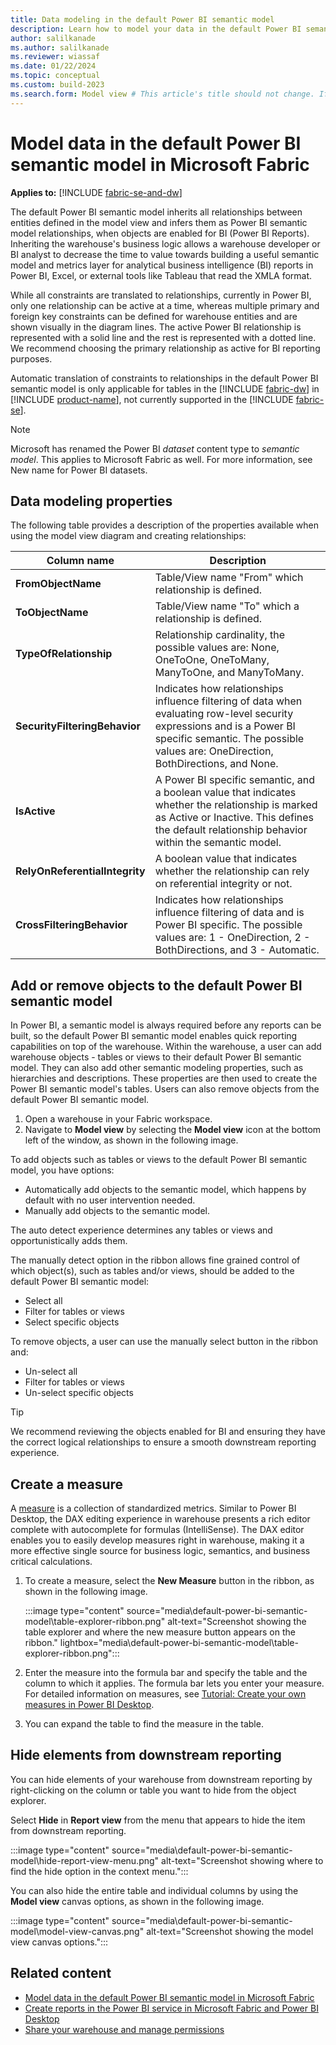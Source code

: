```yaml
---
title: Data modeling in the default Power BI semantic model
description: Learn how to model your data in the default Power BI semantic model in Microsoft Fabric.
author: salilkanade
ms.author: salilkanade
ms.reviewer: wiassaf
ms.date: 01/22/2024
ms.topic: conceptual
ms.custom: build-2023
ms.search.form: Model view # This article's title should not change. If so, contact engineering.
---
```

# Model data in the default Power BI semantic model in Microsoft Fabric

**Applies to:** [!INCLUDE [fabric-se-and-dw](includes/applies-to-version/fabric-se-and-dw.md)]

The default Power BI semantic model inherits all relationships between entities defined in the model view and infers them as Power BI semantic model relationships, when objects are enabled for BI (Power BI Reports). Inheriting the warehouse's business logic allows a warehouse developer or BI analyst to decrease the time to value towards building a useful semantic model and metrics layer for analytical business intelligence (BI) reports in Power BI, Excel, or external tools like Tableau that read the XMLA format.

While all constraints are translated to relationships, currently in Power BI, only one relationship can be active at a time, whereas multiple primary and foreign key constraints can be defined for warehouse entities and are shown visually in the diagram lines. The active Power BI relationship is represented with a solid line and the rest is represented with a dotted line. We recommend choosing the primary relationship as active for BI reporting purposes.

Automatic translation of constraints to relationships in the default Power BI semantic model is only applicable for tables in the [!INCLUDE [fabric-dw](includes/fabric-dw.md)] in [!INCLUDE [product-name](../includes/product-name.md)], not currently supported in the [!INCLUDE [fabric-se](includes/fabric-se.md)].

> [!NOTE]
> Microsoft has renamed the Power BI *dataset* content type to *semantic model*. This applies to Microsoft Fabric as well. For more information, see New name for Power BI datasets.

## Data modeling properties

The following table provides a description of the properties available when using the model view diagram and creating relationships:

| **Column name** | **Description** |
|---|---|
| **FromObjectName** | Table/View name "From" which relationship is defined. |
| **ToObjectName** | Table/View name "To" which a relationship is defined. |
| **TypeOfRelationship** | Relationship cardinality, the possible values are: None, OneToOne, OneToMany, ManyToOne, and ManyToMany. |
| **SecurityFilteringBehavior** | Indicates how relationships influence filtering of data when evaluating row-level security expressions and is a Power BI specific semantic. The possible values are: OneDirection, BothDirections, and None. |
| **IsActive** | A Power BI specific semantic, and a boolean value that indicates whether the relationship is marked as Active or Inactive. This defines the default relationship behavior within the semantic model. |
| **RelyOnReferentialIntegrity** | A boolean value that indicates whether the relationship can rely on referential integrity or not. |
| **CrossFilteringBehavior** | Indicates how relationships influence filtering of data and is Power BI specific. The possible values are: 1 - OneDirection, 2 - BothDirections, and 3 - Automatic. |

## Add or remove objects to the default Power BI semantic model

In Power BI, a semantic model is always required before any reports can be built, so the default Power BI semantic model enables quick reporting capabilities on top of the warehouse. Within the warehouse, a user can add warehouse objects - tables or views to their default Power BI semantic model. They can also add other semantic modeling properties, such as hierarchies and descriptions. These properties are then used to create the Power BI semantic model's tables. Users can also remove objects from the default Power BI semantic model.

1. Open a warehouse in your Fabric workspace.
1. Navigate to **Model view** by selecting the **Model view** icon at the bottom left of the window, as shown in the following image.

To add objects such as tables or views to the default Power BI semantic model, you have options:

- Automatically add objects to the semantic model, which happens by default with no user intervention needed.
- Manually add objects to the semantic model.

The auto detect experience determines any tables or views and opportunistically adds them.

The manually detect option in the ribbon allows fine grained control of which object(s), such as tables and/or views, should be added to the default Power BI semantic model:

- Select all
- Filter for tables or views
- Select specific objects

To remove objects, a user can use the manually select button in the ribbon and:

- Un-select all
- Filter for tables or views
- Un-select specific objects

> [!TIP]
> We recommend reviewing the objects enabled for BI and ensuring they have the correct logical relationships to ensure a smooth downstream reporting experience.

## Create a measure

A [measure](/power-bi/transform-model/desktop-measures) is a collection of standardized metrics. Similar to Power BI Desktop, the DAX editing experience in warehouse presents a rich editor complete with autocomplete for formulas (IntelliSense). The DAX editor enables you to easily develop measures right in warehouse, making it a more effective single source for business logic, semantics, and business critical calculations.

1. To create a measure, select the **New Measure** button in the ribbon, as shown in the following image.

    :::image type="content" source="media\default-power-bi-semantic-model\table-explorer-ribbon.png" alt-text="Screenshot showing the table explorer and where the new measure button appears on the ribbon." lightbox="media\default-power-bi-semantic-model\table-explorer-ribbon.png":::

1. Enter the measure into the formula bar and specify the table and the column to which it applies. The formula bar lets you enter your measure. For detailed information on measures, see [Tutorial: Create your own measures in Power BI Desktop](/power-bi/transform-model/desktop-tutorial-create-measures).

1. You can expand the table to find the measure in the table.

## Hide elements from downstream reporting

You can hide elements of your warehouse from downstream reporting by right-clicking on the column or table you want to hide from the object explorer. 

Select **Hide** in **Report view** from the menu that appears to hide the item from downstream reporting.

:::image type="content" source="media\default-power-bi-semantic-model\hide-report-view-menu.png" alt-text="Screenshot showing where to find the hide option in the context menu.":::

You can also hide the entire table and individual columns by using the **Model view** canvas options, as shown in the following image.

:::image type="content" source="media\default-power-bi-semantic-model\model-view-canvas.png" alt-text="Screenshot showing the model view canvas options.":::

## Related content

- [Model data in the default Power BI semantic model in Microsoft Fabric](default-power-bi-semantic-model.md)
- [Create reports in the Power BI service in Microsoft Fabric and Power BI Desktop](reports-power-bi-service.md)
- [Share your warehouse and manage permissions](share-warehouse-manage-permissions.md)
